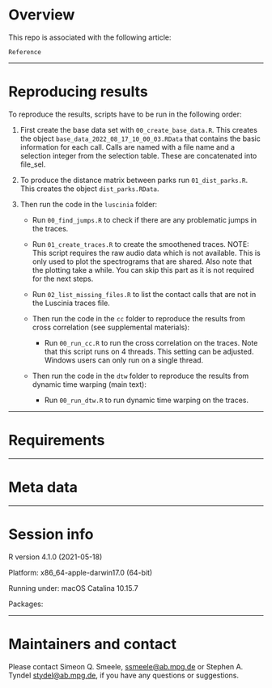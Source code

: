 # Overview

This repo is associated with the following article: 

```
Reference
```
------------------------------------------------

# Reproducing results

To reproduce the results, scripts have to be run in the following order:

1. First create the base data set with `00_create_base_data.R`. This creates the object `base_data_2022_08_17_10_00_03.RData` that contains the basic information for each call. Calls are named with a file name and a selection integer from the selection table. These are concatenated into file_sel.  

2. To produce the distance matrix between parks run `01_dist_parks.R`. This creates the object `dist_parks.RData`. 

3. Then run the code in the `luscinia` folder:

	- Run `00_find_jumps.R` to check if there are any problematic jumps in the traces. 
	
	- Run `01_create_traces.R` to create the smoothened traces. NOTE: This script requires the raw audio data which is not available. This is only used to plot the spectrograms that are shared. Also note that the plotting take a while. You can skip this part as it is not required for the next steps. 

	- Run `02_list_missing_files.R` to list the contact calls that are not in the Luscinia traces file. 
	
	- Then run the code in the `cc` folder to reproduce the results from cross correlation (see supplemental materials):
	
		- Run `00_run_cc.R` to run the cross correlation on the traces. Note that this script runs on 4 threads. This setting can be adjusted. Windows users can only run on a single thread. 
		
		
		
	- Then run the code in the `dtw` folder to reproduce the results from dynamic time warping (main text):
	
		- Run `00_run_dtw.R` to run dynamic time warping on the traces.  

------------------------------------------------

# Requirements


------------------------------------------------

# Meta data



------------------------------------------------

# Session info

R version 4.1.0 (2021-05-18)

Platform: x86_64-apple-darwin17.0 (64-bit)

Running under: macOS Catalina 10.15.7

Packages: 

------------------------------------------------

# Maintainers and contact

Please contact Simeon Q. Smeele, <ssmeele@ab.mpg.de> or Stephen A. Tyndel <stydel@ab.mpg.de>, if you have any questions or suggestions. 

